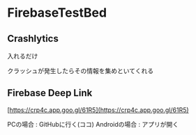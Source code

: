 # FirebaseTestBed

## Crashlytics

入れるだけ

クラッシュが発生したらその情報を集めといてくれる

## Firebase Deep Link

[https://crp4c.app.goo.gl/61R5](https://crp4c.app.goo.gl/61R5)

PCの場合 : GitHubに行く(ココ)
Androidの場合 : アプリが開く

